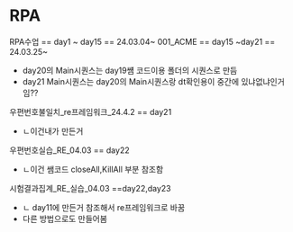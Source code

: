 # RPA

RPA수업 == day1 ~ day15
         == 24.03.04~
001_ACME == day15 ~day21
          == 24.03.25~
* day20의 Main시퀀스는 day19썜 코드이용 폴더의 시퀀스로 만듬
* day21 Main시퀀스는 day20의 Main시퀀스랑 dt확인용이 중간에 있냐없냐인거임??

우편번호불일치_re프레임워크_24.4.2 == day21
 * ㄴ이건내가 만든거

우편번호실습_RE_04.03 == day22

 * ㄴ이건 쌤코드 closeAll,KillAll 부분 참조함

시험결과집계_RE_실습_04.03 ==day22,day23

* ㄴ day11에 만든거 참조해서 re프레임워크로 바꿈
* 다른 방법으로도 만들어봄


